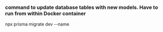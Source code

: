 ### command to update database tables with new models. Have to run from within Docker container

npx prisma migrate dev --name <name>

